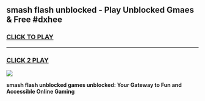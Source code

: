 
## smash flash unblocked - Play Unblocked Gmaes & Free #dxhee
<h3>
<a href="https://news.freeplayer.one?title=smash_flash_unblocked&ref=03M">CLICK TO PLAY</a></h3>
<hr>

<h3>
<a href="https://news.freeplayer.one?title=smash_flash_unblocked&ref=03M">CLICK 2 PLAY</a>
  
</h3>

<a href="https://news.freeplayer.one?title=smash_flash_unblocked&ref=03M"><img src="https://clearcache.store/games.png"></a>


**smash flash unblocked games unblocked: Your Gateway to Fun and Accessible Online Gaming**
